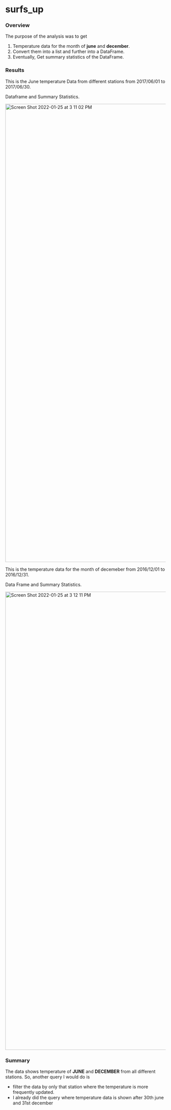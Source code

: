 # surfs_up
### Overview
The purpose of the analysis was to get
1. Temperature data for the month of __june__ and __december__.
2. Convert them into a list and further into a DataFrame.
3. Eventually, Get summary statistics of the DataFrame.

### Results
This is the June temperature Data from different stations from 2017/06/01 to 2017/06/30.

Dataframe and Summary Statistics.

<img width="1440" alt="Screen Shot 2022-01-25 at 3 11 02 PM" src="https://user-images.githubusercontent.com/91028094/151051961-bcfd6912-afda-4be1-a4f6-fc242ef1476e.png">

This is the temperature data for the month of decemeber from 2016/12/01 to 2016/12/31.

Data Frame and Summary Statistics.

<img width="1440" alt="Screen Shot 2022-01-25 at 3 12 11 PM" src="https://user-images.githubusercontent.com/91028094/151052122-0ff57f78-1c74-40bd-9955-4a79f04f08df.png">


### Summary 
The data shows temperature of __JUNE__ and __DECEMBER__ from all different stations.
So, another query I would do is 
- filter the data by only that station where the temperature is more frequently updated.
- I already did the query where temperature data is shown after 30th june and 31st december

